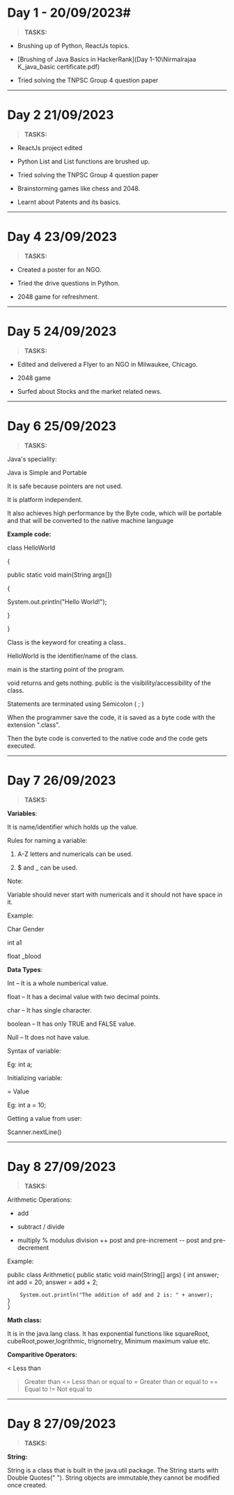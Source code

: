 
# Day 1 - 20/09/2023#
> **TASKS:**
- Brushing up of Python, ReactJs topics.

- [Brushing of Java Basics in HackerRank](Day 1-10\Nirmalrajaa K_java_basic certificate.pdf)

- Tried solving the TNPSC Group 4 question paper

 ***


 
# Day 2 21/09/2023 #
> **TASKS:**
- ReactJs project edited

- Python List and List functions are brushed up.

- Tried solving the TNPSC Group 4 question paper

- Brainstorming games like chess and 2048.

- Learnt about Patents and its basics.

 ***

# Day 4 23/09/2023 #
> **TASKS:**

- Created a poster for an NGO.

- Tried the drive questions in Python.

- 2048 game for refreshment.

 ***

# Day 5 24/09/2023 #
> **TASKS:**

- Edited and delivered a Flyer to an NGO in Milwaukee, Chicago.

- 2048 game

- Surfed about Stocks and the market related news.

 ***

# Day 6 25/09/2023 #
> **TASKS:**

Java's speciality: 


Java is Simple and Portable 

It is safe because pointers are not used.  

It is platform independent. 

It also achieves high performance by the Byte code, which will be portable and that will be converted to the native machine language 


**Example code:**


class HelloWorld  

{ 

public static void main(String args[])  

{  

System.out.println("Hello World!");  

}  

}

Class is the keyword for creating a class.. 

HelloWorld is the identifier/name of the class. 

 

main is the starting point of the program. 

void returns and gets nothing. 
public is the visibility/accessibility of the class. 

Statements are terminated using Semicolon ( ; ) 

 

When the programmer save the code, it is saved as a byte code with the extension ".class". 

Then the byte code is converted to the native code and the code gets executed. 

 
 ***

# Day 7 26/09/2023 #
> **TASKS:**


**Variables**: 


It is name/identifier which holds up the value.  

 
Rules for naming a variable: 

1) A-Z letters and numericals can be used. 

2) $ and _ can be used. 

 

Note: 

Variable should never start with numericals and it should not have space in it. 

 

Example: 
 

Char Gender 

int a1 

float _blood 


**Data Types**: 


Int – It is a whole numberical value. 

float – It has a decimal value with two decimal points. 

char – It has single character. 

boolean – It has only TRUE and FALSE value. 

Null – It does not have value. 

 

Syntax of variable: 

<Variable type> <Variable name> 


Eg: int a; 


Initializing variable: 

<Variable type> <Variable name> = Value 


Eg: int a = 10; 
 

Getting a value from user: 

Scanner.nextLine() 


 ***


# Day 8 27/09/2023 #
> **TASKS:**

Arithmetic Operations:

 +	add
 -	subtract
 /	divide
 *	multiply
 %	modulus division
 ++	post and pre-increment
 --	post and pre-decrement

Example:

 public class Arithmetic{
    public static void main(String[] args) {
        int answer; 
        int add = 20;
        answer = add + 2;

        System.out.println("The addition of add and 2 is: " + answer);
    }
    }
        
**Math class:**

It is in the java.lang class. It has exponential functions like squareRoot, cubeRoot,power,logrithmic, trignometry, Minimum maximum value etc.



**Comparitive Operators:**

<	Less than
>	Greater than
<=	Less than or equal to
>=	Greater than or equal to
==	Equal to
!=	Not equal to

***

# Day 8 27/09/2023 #
> **TASKS:**

**String:**

String is a class that is built in the java.util package.
The String starts with Double Quotes(" "). String objects are immutable,they cannot be modified once created.
